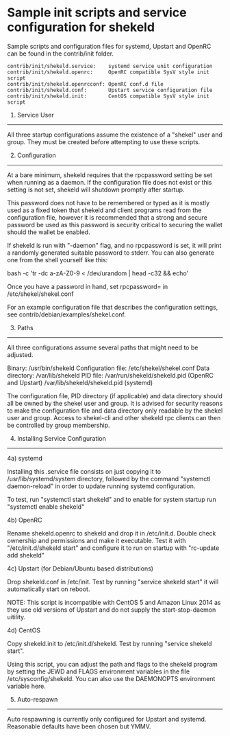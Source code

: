 Sample init scripts and service configuration for shekeld
==========================================================

Sample scripts and configuration files for systemd, Upstart and OpenRC
can be found in the contrib/init folder.

    contrib/init/shekeld.service:    systemd service unit configuration
    contrib/init/shekeld.openrc:     OpenRC compatible SysV style init script
    contrib/init/shekeld.openrcconf: OpenRC conf.d file
    contrib/init/shekeld.conf:       Upstart service configuration file
    contrib/init/shekeld.init:       CentOS compatible SysV style init script

1. Service User
---------------------------------

All three startup configurations assume the existence of a "shekel" user
and group.  They must be created before attempting to use these scripts.

2. Configuration
---------------------------------

At a bare minimum, shekeld requires that the rpcpassword setting be set
when running as a daemon.  If the configuration file does not exist or this
setting is not set, shekeld will shutdown promptly after startup.

This password does not have to be remembered or typed as it is mostly used
as a fixed token that shekeld and client programs read from the configuration
file, however it is recommended that a strong and secure password be used
as this password is security critical to securing the wallet should the
wallet be enabled.

If shekeld is run with "-daemon" flag, and no rpcpassword is set, it will
print a randomly generated suitable password to stderr.  You can also
generate one from the shell yourself like this:

bash -c 'tr -dc a-zA-Z0-9 < /dev/urandom | head -c32 && echo'

Once you have a password in hand, set rpcpassword= in /etc/shekel/shekel.conf

For an example configuration file that describes the configuration settings,
see contrib/debian/examples/shekel.conf.

3. Paths
---------------------------------

All three configurations assume several paths that might need to be adjusted.

Binary:              /usr/bin/shekeld
Configuration file:  /etc/shekel/shekel.conf
Data directory:      /var/lib/shekeld
PID file:            /var/run/shekeld/shekeld.pid (OpenRC and Upstart)
                     /var/lib/shekeld/shekeld.pid (systemd)

The configuration file, PID directory (if applicable) and data directory
should all be owned by the shekel user and group.  It is advised for security
reasons to make the configuration file and data directory only readable by the
shekel user and group.  Access to shekel-cli and other shekeld rpc clients
can then be controlled by group membership.

4. Installing Service Configuration
-----------------------------------

4a) systemd

Installing this .service file consists on just copying it to
/usr/lib/systemd/system directory, followed by the command
"systemctl daemon-reload" in order to update running systemd configuration.

To test, run "systemctl start shekeld" and to enable for system startup run
"systemctl enable shekeld"

4b) OpenRC

Rename shekeld.openrc to shekeld and drop it in /etc/init.d.  Double
check ownership and permissions and make it executable.  Test it with
"/etc/init.d/shekeld start" and configure it to run on startup with
"rc-update add shekeld"

4c) Upstart (for Debian/Ubuntu based distributions)

Drop shekeld.conf in /etc/init.  Test by running "service shekeld start"
it will automatically start on reboot.

NOTE: This script is incompatible with CentOS 5 and Amazon Linux 2014 as they
use old versions of Upstart and do not supply the start-stop-daemon uitility.

4d) CentOS

Copy shekeld.init to /etc/init.d/shekeld. Test by running "service shekeld start".

Using this script, you can adjust the path and flags to the shekeld program by
setting the JEWD and FLAGS environment variables in the file
/etc/sysconfig/shekeld. You can also use the DAEMONOPTS environment variable here.

5. Auto-respawn
-----------------------------------

Auto respawning is currently only configured for Upstart and systemd.
Reasonable defaults have been chosen but YMMV.
